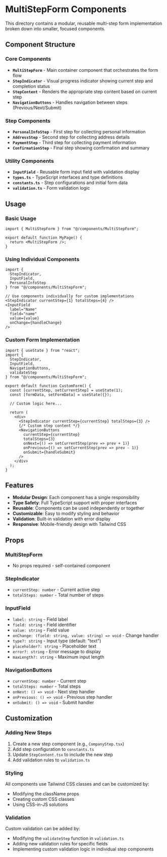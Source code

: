 # MultiStepForm Components

This directory contains a modular, reusable multi-step form implementation broken down into smaller, focused components.

## Component Structure

### Core Components

- **`MultiStepForm`** - Main container component that orchestrates the form flow
- **`StepIndicator`** - Visual progress indicator showing current step and completion status
- **`StepContent`** - Renders the appropriate step content based on current step
- **`NavigationButtons`** - Handles navigation between steps (Previous/Next/Submit)

### Step Components

- **`PersonalInfoStep`** - First step for collecting personal information
- **`AddressStep`** - Second step for collecting address details
- **`PaymentStep`** - Third step for collecting payment information
- **`ConfirmationStep`** - Final step showing confirmation and summary

### Utility Components

- **`InputField`** - Reusable form input field with validation display
- **`types.ts`** - TypeScript interfaces and type definitions
- **`constants.ts`** - Step configurations and initial form data
- **`validation.ts`** - Form validation logic

## Usage

### Basic Usage

```tsx
import { MultiStepForm } from "@/components/MultiStepForm";

export default function MyPage() {
  return <MultiStepForm />;
}
```

### Using Individual Components

```tsx
import { 
  StepIndicator, 
  InputField, 
  PersonalInfoStep 
} from "@/components/MultiStepForm";

// Use components individually for custom implementations
<StepIndicator currentStep={1} totalSteps={4} />
<InputField 
  label="Name" 
  field="name" 
  value={value} 
  onChange={handleChange} 
/>
```

### Custom Form Implementation

```tsx
import { useState } from "react";
import { 
  StepIndicator, 
  InputField, 
  NavigationButtons,
  validateStep 
} from "@/components/MultiStepForm";

export default function CustomForm() {
  const [currentStep, setCurrentStep] = useState(1);
  const [formData, setFormData] = useState({});
  
  // Custom logic here...
  
  return (
    <div>
      <StepIndicator currentStep={currentStep} totalSteps={3} />
      {/* Custom step content */}
      <NavigationButtons 
        currentStep={currentStep}
        totalSteps={3}
        onNext={() => setCurrentStep(prev => prev + 1)}
        onPrevious={() => setCurrentStep(prev => prev - 1)}
        onSubmit={handleSubmit}
      />
    </div>
  );
}
```

## Features

- **Modular Design**: Each component has a single responsibility
- **Type Safety**: Full TypeScript support with proper interfaces
- **Reusable**: Components can be used independently or together
- **Customizable**: Easy to modify styling and behavior
- **Validation**: Built-in validation with error display
- **Responsive**: Mobile-friendly design with Tailwind CSS

## Props

### MultiStepForm
- No props required - self-contained component

### StepIndicator
- `currentStep: number` - Current active step
- `totalSteps: number` - Total number of steps

### InputField
- `label: string` - Field label
- `field: string` - Field identifier
- `value: string` - Field value
- `onChange: (field: string, value: string) => void` - Change handler
- `type?: string` - Input type (default: "text")
- `placeholder?: string` - Placeholder text
- `error?: string` - Error message to display
- `maxLength?: string` - Maximum input length

### NavigationButtons
- `currentStep: number` - Current step
- `totalSteps: number` - Total steps
- `onNext: () => void` - Next step handler
- `onPrevious: () => void` - Previous step handler
- `onSubmit: () => void` - Submit handler

## Customization

### Adding New Steps

1. Create a new step component (e.g., `CompanyStep.tsx`)
2. Add step configuration to `constants.ts`
3. Update `StepContent.tsx` to include the new step
4. Add validation rules to `validation.ts`

### Styling

All components use Tailwind CSS classes and can be customized by:
- Modifying the className props
- Creating custom CSS classes
- Using CSS-in-JS solutions

### Validation

Custom validation can be added by:
- Modifying the `validateStep` function in `validation.ts`
- Adding new validation rules for specific fields
- Implementing custom validation logic in individual step components
